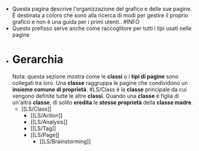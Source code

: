 - Questa pagina descrive l'organizzazione del grafico e delle sue pagine. È destinata a coloro che sono alla ricerca di modi per gestire il proprio grafico e non è una guida per i primi utenti.. #INFO
- Questo prefisso serve anche come raccoglitore per tutti i tipi usati nelle pagine
- # Gerarchia
  Nota: questa sezione mostra come le **classi** o i **tipi di pagine** sono collegati tra loro. Una **classe** raggruppa le pagine che condividono un **insieme comune di proprietà**. #LS/Class é la **classe** principale da cui vengono definite tutte le altre **classi**. Quando una **classe** è figlia di un'altra **classe**, di solito **eredita**  le **stesse proprietà** della **classe madre**.
	- [[LS/Class]]
		- [[LS/Action]]
		- [[LS/Analysis]]
		- [[LS/Tag]]
		- [[LS/Page]]
			- [[LS/Brainstorming]]